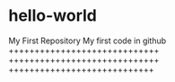 # hello-world
My First Repository
My first code in github
+++++++++++++++++++++++++++++
+++++++++++++++++++++++++++++
++++++++++++++++++++++++++++
